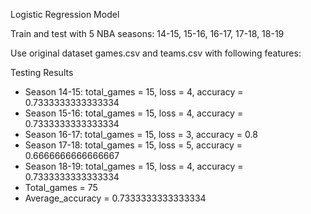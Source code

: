 Logistic Regression Model

Train and test with 5 NBA seasons:
14-15, 15-16, 16-17, 17-18, 18-19

Use original dataset games.csv and teams.csv with following features:

Testing Results
* Season 14-15: total_games = 15, loss = 4, accuracy = 0.7333333333333334
* Season 15-16: total_games = 15, loss = 4, accuracy = 0.7333333333333334
* Season 16-17: total_games = 15, loss = 3, accuracy = 0.8
* Season 17-18: total_games = 15, loss = 5, accuracy = 0.6666666666666667
* Season 18-19: total_games = 15, loss = 4, accuracy = 0.7333333333333334
* Total_games = 75 
* Average_accuracy = 0.7333333333333334

